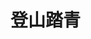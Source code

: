 # 登山踏青
<frame ribbon="Day 17" src="//player.bilibili.com/player.html?aid=569061643&bvid=BV1fv4y157VC&cid=1070321400&p=17" scrolling="no" border="0" frameborder="no" framespacing="0" allowfullscreen="true"> </frame>
<br />
<dialog>
# Hey Carol, what are you doing this weekend?
## I'm going [hiking/n.] with my husband and our hiking [club/n.].
# You have a hiking club?
## Yes, we do.
We have 30 to 40 people of all ages and [skill/n.] [levels:level/n./3].
# That's great.
Do you guys do day hikes or multi-day hikes?
## Mostly day hikes, but we do five or six multi-day hikes a year.
# Do you hike around the island or do you go [overseas/adv./2] too?
## So far, our hikes are around the island.
Next year, we will do our first overseas hiking trip by doing a one-week hiking trip to Nepal.
# That sounds fun. I would love to join your hiking club.
## Sure, join us!
I'll send you our Facebook page and you'll see all our [upcoming/adj.] activities there.
# OK. Thanks!
</dialog>
